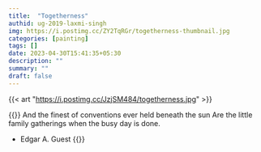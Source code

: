 ```yaml
---
title:  "Togetherness"
authid: ug-2019-laxmi-singh
img: https://i.postimg.cc/ZY2TqRGr/togetherness-thumbnail.jpg
categories: [painting]
tags: []
date: 2023-04-30T15:41:35+05:30
description: ""
summary: ""
draft: false
---
```


{{< art "https://i.postimg.cc/JzjSM484/togetherness.jpg" >}}

{{<quote>}}
And the finest of conventions ever held beneath the sun
Are the little family gatherings when the busy day is done.
- Edgar A. Guest
{{</quote>}}